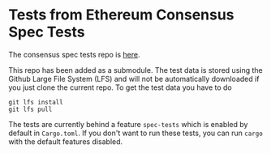 # Tests from Ethereum Consensus Spec Tests

The consensus spec tests repo is [here](https://github.com/ethereum/consensus-spec-tests).

This repo has been added as a submodule. The test data is stored using the Github Large File System (LFS) and will not be automatically downloaded if you just clone the current repo. To get the test data you have to do

```
git lfs install
git lfs pull
``` 

The tests are currently behind a feature `spec-tests` which is enabled by default in `Cargo.toml`. If you don't want to run these tests, you can run `cargo` with the default features disabled.
